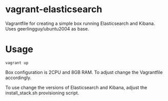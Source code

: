 # vagrant-elasticsearch
Vagrantfile for creating a simple box running Elasticsearch and Kibana. Uses geerlingguy/ubuntu2004 as base.

# Usage
```
vagrant up
```
Box configuration is 2CPU and 8GB RAM. To adjust change the Vagrantfile accordingly.

To use change the versions of Elasticsearch and Kibana, adjust the install_stack.sh provisioning script.
